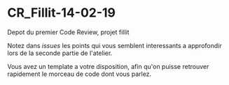 # CR_Fillit-14-02-19
Depot du premier Code Review, projet fillit

Notez dans _issues_ les points qui vous semblent interessants a approfondir lors de la seconde partie de l'atelier.

Vous avez un template a votre disposition, afin qu'on puisse retrouver rapidement le morceau de code dont vous parlez.
